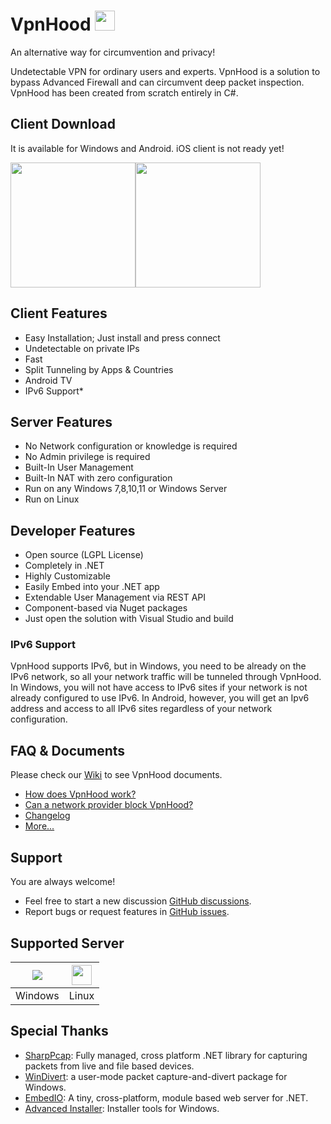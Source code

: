 
# VpnHood <img src="https://github.com/vpnhood/VpnHood/wiki/images/logo-vpnhood.png" width="32">
An alternative way for circumvention and privacy!

Undetectable VPN for ordinary users and experts. VpnHood is a solution to bypass Advanced Firewall and can circumvent deep packet inspection. VpnHood has been created from scratch entirely in C#.

## Client Download
It is available for Windows and Android. iOS client is not ready yet!

<a href="https://play.google.com/store/apps/details?id=com.vpnhood.client.android"><img src="https://github.com/vpnhood/VpnHood/wiki/images/download-google-play.png" width="200"></a><a href="https://github.com/vpnhood/VpnHood/releases/latest/download/VpnHoodClient-Win.exe"><img src="https://github.com/vpnhood/VpnHood/wiki/images/download-win.png" width="200"></a>

## Client Features
* Easy Installation; Just install and press connect
* Undetectable on private IPs
* Fast
* Split Tunneling by Apps & Countries
* Android TV
* IPv6 Support*

## Server Features
* No Network configuration or knowledge is required
* No Admin privilege is required
* Built-In User Management 
* Built-In NAT with zero configuration
* Run on any Windows 7,8,10,11 or Windows Server
* Run on Linux

## Developer Features
* Open source (LGPL License)
* Completely in .NET
* Highly Customizable
* Easily Embed into your .NET app
* Extendable User Management via REST API
* Component-based via Nuget packages
* Just open the solution with Visual Studio and build

### IPv6 Support
VpnHood supports IPv6, but in Windows, you need to be already on the IPv6 network, so all your network traffic will be tunneled through VpnHood.
In Windows, you will not have access to IPv6 sites if your network is not already configured to use IPv6.
In Android, however, you will get an Ipv6 address and access to all IPv6 sites regardless of your network configuration.

## FAQ & Documents
Please check our [Wiki](https://github.com/vpnhood/VpnHood/wiki) to see VpnHood documents.

* [How does VpnHood work?](https://github.com/vpnhood/VpnHood/wiki/How-does-VpnHood-work)
* [Can a network provider block VpnHood?](https://github.com/vpnhood/VpnHood/wiki/Can-a-network-provider-block-VpnHood)
* [Changelog](CHANGELOG.md)
* [More...](https://github.com/vpnhood/VpnHood/wiki)

## Support
You are always welcome!
* Feel free to start a new discussion [GitHub discussions](https://github.com/vpnhood/VpnHood/discussions).
* Report bugs or request features in [GitHub issues](https://github.com/vpnhood/VpnHood/issues).

## Supported Server
<a href="#"><img src="https://github.com/vpnhood/VpnHood/wiki/images/logo-win.png"></a>|<a href="#"><img src="https://github.com/vpnhood/VpnHood/wiki/images/logo-linux.png" width="32" height="32"></a>
 -- | --
Windows|Linux

## Special Thanks
* [SharpPcap](https://github.com/chmorgan/sharppcap): Fully managed, cross platform .NET library for capturing packets from live and file based devices.
* [WinDivert](https://reqrypt.org/windivert.html): a user-mode packet capture-and-divert package for Windows.
* [EmbedIO](https://github.com/unosquare/embedio): A tiny, cross-platform, module based web server for .NET.
* [Advanced Installer](https://www.advancedinstaller.com): Installer tools for Windows.


